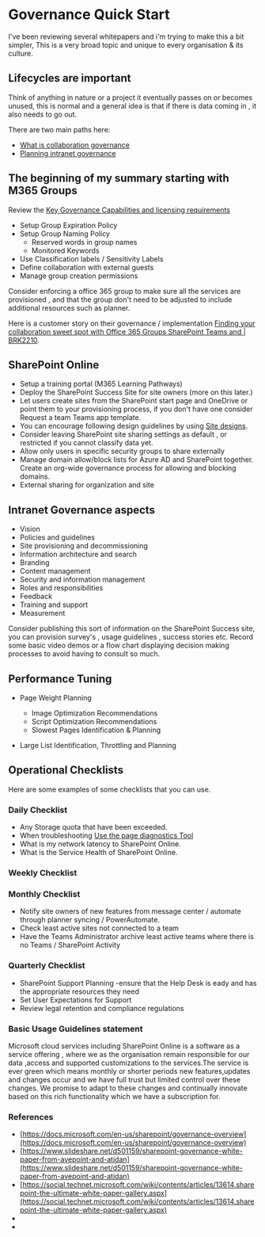 # Governance Quick Start

I've been reviewing several whitepapers and i'm trying to make this a bit simpler, This is a very broad topic and unique to every organisation & its culture.

## Lifecycles are important

Think of anything in nature or a project it eventually passes on or becomes unused, this is normal and a general idea is that if there is data coming in , it also needs to go out.  

There are two main paths here:

* [What is collaboration governance ](https://docs.microsoft.com/en-us/microsoft-365/solutions/collaboration-governance-overview?view=o365-worldwide)
* [Planning intranet governance](https://docs.microsoft.com/en-us/sharepoint/intranet-governance)

## The beginning of my summary starting with M365 Groups

Review the [Key Governance Capabilities and licensing requirements](https://docs.microsoft.com/en-us/microsoft-365/solutions/collaboration-governance-overview?view=o365-worldwide#key-governance-capabilities-and-licensing-requirements)

* Setup Group Expiration Policy
* Setup Group Naming Policy
  * Reserved words in group names
  * Monitored Keywords
* Use Classification labels / Sensitivity Labels
* Define collaboration with external guests
* Manage group creation permissions

Consider enforcing a office 365 group to make sure all the services are provisioned , and that the group don't need to be adjusted to include additional resources such as planner.

Here is a customer story on their governance / implementation [Finding your collaboration sweet spot with Office 365 Groups SharePoint Teams and | BRK2210](https://www.youtube.com/watch?v=Rx9eVwqXeQk).

## SharePoint Online

* Setup a training portal (M365 Learning Pathways)
* Deploy the SharePoint Success Site for site owners (more on this later.)
* Let users create sites from the SharePoint start page and OneDrive or point them to your provisioning process, if you don't have one consider Request a team Teams app template.
* You can encourage following design guidelines by using [Site designs](https://support.microsoft.com/en-us/office/apply-and-customize-sharepoint-site-templates-39382463-0e45-4d1b-be27-0e96aeec8398?ui=en-us&rs=en-us&ad=us).
* Consider leaving SharePoint site sharing settings as default , or restricted if you cannot classify data yet.
* Allow only users in specific security groups to share externally
* Manage domain allow/block lists for Azure AD and SharePoint together. Create an org-wide governance process for allowing and blocking domains.
* External sharing for organization and site

## Intranet Governance aspects

* Vision
* Policies and guidelines
* Site provisioning and decommissioning
* Information architecture and search
* Branding
* Content management
* Security and information management
* Roles and responsibilities
* Feedback
* Training and support
* Measurement

Consider publishing this sort of information on the SharePoint Success site, you can provision survey's , usage guidelines , success stories etc.
Record some basic video demos or a flow chart displaying decision making processes to avoid having to consult so much.

## Performance Tuning

*   Page Weight Planning
    * Image Optimization Recommendations
    * Script Optimization Recommendations
    * Slowest Pages Identification & Planning

* Large List Identification, Throttling and Planning
  

## Operational Checklists
Here are some examples of some checklists that you can use.

### Daily Checklist

* Any Storage quota that have been exceeded.
* When troubleshooting  [Use the page diagnostics Tool](https://docs.microsoft.com/en-us/microsoft-365/enterprise/page-diagnostics-for-spo)
* What is my network latency to SharePoint Online.
* What is the Service Health of SharePoint Online.
  

### Weekly Checklist




### Monthly Checklist

* Notify site owners of new features from message center / automate through planner syncing / PowerAutomate.
* Check least active sites not connected to a team
* Have the Teams Administrator archive least active teams where there is no Teams / SharePoint Activity


### Quarterly Checklist

* SharePoint Support Planning -ensure that the Help Desk is eady and has the appropriate resources they need
* Set User Expectations for Support
* Review  legal retention and compliance regulations

### Basic Usage Guidelines statement

Microsoft cloud services including SharePoint Online is a software as a service offering , where we as the organisation remain responsible for our data ,access and supported customizations to the services.The service is ever green which means monthly or shorter periods new features,updates and changes occur and we have full trust but limited control over these changes. We promise to adapt to these changes and continually innovate based on this rich functionality which we have a subscription for.


### References

* [https://docs.microsoft.com/en-us/sharepoint/governance-overview](https://docs.microsoft.com/en-us/sharepoint/governance-overview)
* [https://www.slideshare.net/d501159/sharepoint-governance-white-paper-from-avepoint-and-atidan](https://www.slideshare.net/d501159/sharepoint-governance-white-paper-from-avepoint-and-atidan)
* [https://social.technet.microsoft.com/wiki/contents/articles/13614.sharepoint-the-ultimate-white-paper-gallery.aspx](https://social.technet.microsoft.com/wiki/contents/articles/13614.sharepoint-the-ultimate-white-paper-gallery.aspx)
* []()
* []()
